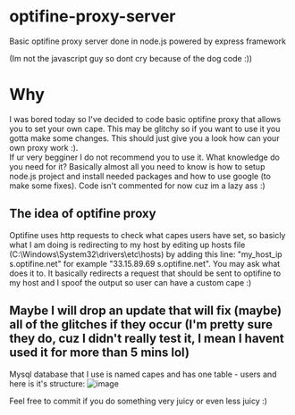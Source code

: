 # optifine-proxy-server
Basic optifine proxy server done in node.js powered by express framework

(Im not the javascript guy so dont cry because of the dog code :))
<h1>Why</h1>
I was bored today so I've decided to code basic optifine proxy that allows you to set your own cape. This may be glitchy so if you want to use it you gotta make some changes. This should just give you a look how can your own proxy work :). <br>
If ur very begginer I do not recommend you to use it. What knowledge do you need for it? Basically almost all you need to know is how to setup node.js project and install needed packages and how to use google (to make some fixes).
Code isn't commented for now cuz im a lazy ass :)

<h2>The idea of optifine proxy</h2>
Optifine uses http requests to check what capes users have set, so basicly what I am doing is redirecting to my host by editing up hosts file (C:\Windows\System32\drivers\etc\hosts) by adding this line:
"my_host_ip s.optifine.net" for example "33.15.89.69 s.optifine.net". You may ask what does it to. It basically redirects a request that should be sent to optifine to my host and I spoof the output so user can have a custom cape :)

<h2>Maybe I will drop an update that will fix (maybe) all of the glitches if they occur (I'm pretty sure they do, cuz I didn't really test it, I mean I havent used it for more than 5 mins lol)</h2>

Mysql database that I use is named capes and has one table - users and here is it's structure:
![image](https://user-images.githubusercontent.com/79219288/138592031-9e3b2987-1c3f-477d-828f-f977f0809682.png)

Feel free to commit if you do something very juicy or even less juicy :)
